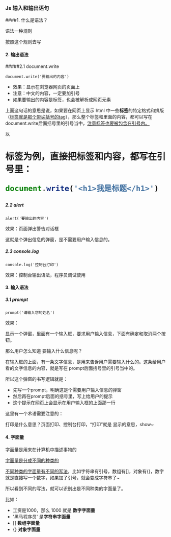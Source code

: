 ### Js 输入和输出语句

####1. 什么是语法？

语法一种规则

按照这个规则去写

#### 2. 输出语法

#####2.1 document.write

`document.write('要输出的内容')`

- 效果：显示在浏览器网页的页面上
- 注意：中文的内容，一定要加引号
- 如果要输出的内容是标签，也会被解析成网页元素

上面这句话的意思是说，如果要在网页上显示 html 中一些**标签**的特定格式和排版（<u>标签就是那个带尖括号的tag</u>），那么整个标签和里面的内容，都可以写在document.write后面括号里的引号当中，<u>注意标签也要被包含在引号内。</u>

以 <h1> 标签为例，直接把标签和内容，都写在引号里：

~~~javascript
document.write('<h1>我是标题</h1>')
~~~

##### 2.2 alert

`alert('要输出的内容')`

效果：页面弹出警告对话框

这就是个弹出信息的弹窗，是不需要用户输入信息的。

##### 2.3 console.log

`console.log('控制台打印')`

效果：控制台输出语法，程序员调试使用

#### 3. 输入语法

##### 3.1 prompt

`prompt('请输入您的姓名')`

效果：

显示一个弹窗，里面有一个输入框，要求用户输入信息，下面有确定和取消两个按钮。

那么用户怎么知道 要输入什么信息呢？

在输入框的上面，有一条文字信息，是用来告诉用户需要输入什么的。这条给用户看的文字信息的内容，就是写在 prompt后面括号里的引号当中的。

所以这个弹窗的书写逻辑就是：

- 先写一个prompt，明确这是个需要用户输入信息的弹窗
- 然后再在prompt后面的括号里，写上给用户的提示
- 这个提示在网页上会显示在用户输入框的上面那一行

这里有一个术语需要注意的：

打印是什么意思？页面打印、控制台打印，“打印”就是 显示的意思，show~

#### 4. 字面量

字面量是用来在计算机中描述事物的

<u>字面量是分成不同的种类的</u>

<u>不同种类的字面量有不同的写法</u>，比如字符串有引号，数组有[]，对象有{}，数字就是直接写一个数字，如果加了引号，就会变成字符串了~

所以看到不同的写法，就可以识别出是不同种类的字面量了。

比如：

- 工资是1000，那么 1000 就是 **数字字面量**
- '黑马程序员' 是**字符串字面量**
- []  **数组字面量**
- {} **对象字面量**



